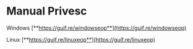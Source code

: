 # Manual Privesc

Windows [**https://guif.re/windowseop**](https://guif.re/windowseop)

Linux [**https://guif.re/linuxeop**](https://guif.re/linuxeop)  


